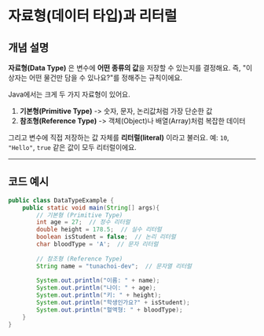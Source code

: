 # 자료형(데이터 타입)과 리터럴
## 개념 설명
**자료형(Data Type)** 은 변수에 **어떤 종류의 값**을 저장할 수 있는지를 결정해요.
즉, "이 상자는 어떤 물건만 담을 수 있나요?"를 정해주는 규칙이에요.

Java에서는 크게 두 가지 자료형이 있어요.
1. **기본형(Primitive Type)** -> 숫자, 문자, 논리값처럼 가장 단순한 값
2. **참조형(Reference Type)** -> 객체(Object)나 배열(Array)처럼 복잡한 데이터

그리고 변수에 직접 저장하는 값 자체를 **리터럴(literal)** 이라고 불러요.
예: `10`, `"Hello"`, `true` 같은 값이 모두 리터럴이에요.

---
## 코드 예시
```java
public class DataTypeExample {  
    public static void main(String[] args){  
        // 기본형 (Primitive Type)
        int age = 27;  // 정수 리터럴  
        double height = 178.5;  // 실수 리터럴  
        boolean isStudent = false;  // 논리 리터럴  
        char bloodType = 'A';  // 문자 리터럴  
  
        // 참조형 (Reference Type)
        String name = "tunachoi-dev";  // 문자열 리터럴  
  
        System.out.println("이름: " + name);  
        System.out.println("나이: " + age);  
        System.out.println("키: " + height);  
        System.out.println("학생인가요?" + isStudent);  
        System.out.println("혈액형: " + bloodType);  
    }  
}
```
